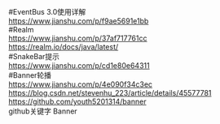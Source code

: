 #EventBus 3.0使用详解  
https://www.jianshu.com/p/f9ae5691e1bb  
#Realm  
https://www.jianshu.com/p/37af717761cc  
https://realm.io/docs/java/latest/  
#SnakeBar提示  
https://www.jianshu.com/p/cd1e80e64311  
#Banner轮播  
https://www.jianshu.com/p/4e090f34c3ec  
https://blog.csdn.net/stevenhu_223/article/details/45577781  
https://github.com/youth5201314/banner  
github关键字 Banner  
